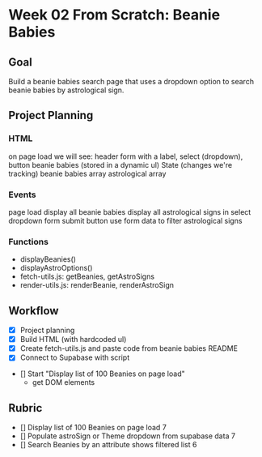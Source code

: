 # Week 02 From Scratch: Beanie Babies

## Goal

Build a beanie babies search page that uses a dropdown option to search beanie babies by astrological sign.

## Project Planning

### HTML

on page load we will see:
header
form with a label, select (dropdown), button
beanie babies (stored in a dynamic ul)
State (changes we're tracking)
beanie babies array
astrological array

### Events

page load
display all beanie babies
display all astrological signs in select dropdown
form submit button
use form data to filter astrological signs

### Functions

-   displayBeanies()
-   displayAstroOptions()
-   fetch-utils.js: getBeanies, getAstroSigns
-   render-utils.js: renderBeanie, renderAstroSign

## Workflow

-   [x] Project planning
-   [x] Build HTML (with hardcoded ul)
-   [x] Create fetch-utils.js and paste code from beanie babies README
-   [x] Connect to Supabase with script
-   [] Start "Display list of 100 Beanies on page load"
    -   get DOM elements

## Rubric

-   [] Display list of 100 Beanies on page load 7
-   [] Populate astroSign or Theme dropdown from supabase data 7
-   [] Search Beanies by an attribute shows filtered list 6
